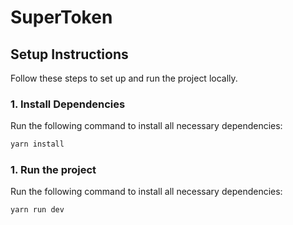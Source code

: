 # SuperToken

## Setup Instructions

Follow these steps to set up and run the project locally.

### 1. Install Dependencies

Run the following command to install all necessary dependencies:

```sh
yarn install
```

### 1. Run the project

Run the following command to install all necessary dependencies:

```sh
yarn run dev
```
